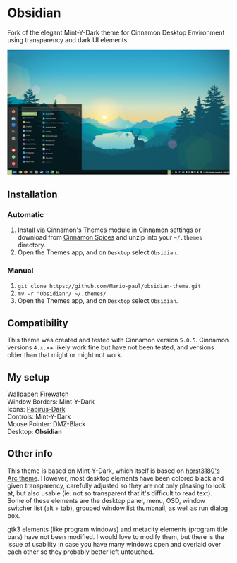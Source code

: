 # Obsidian
Fork of the elegant Mint-Y-Dark theme for Cinnamon Desktop Environment using transparency and dark UI elements.

<!-- ## Screenshot -->
![screenshot](https://github.com/Mario-paul/obsidian-theme/blob/main/screenshot.png?raw=true)
<!-- ![screenshot](https://i.imgur.com/Uv2IsSr.png) -->
<!-- ![screenshot](https://i.imgur.com/NsG7szl.gif) -->

## Installation
### Automatic
1. Install via Cinnamon's Themes module in Cinnamon settings or download from [Cinnamon Spices](https://cinnamon-spices.linuxmint.com/themes) and unzip into your `~/.themes` directory.
2. Open the Themes app, and on `Desktop` select `Obsidian`.

### Manual
1. `git clone https://github.com/Mario-paul/obsidian-theme.git`
3. `mv -r "Obsidian"/ ~/.themes/`
4. Open the Themes app, and on `Desktop` select `Obsidian`.

## Compatibility
This theme was created and tested with Cinnamon version `5.0.5`. Cinnamon versions `4.x.x`+ likely work fine but have not been tested, and versions older than that might or might not work.

## My setup
Wallpaper: [Firewatch](https://wall.alphacoders.com/big.php?i=712437)<br>
Window Borders: Mint-Y-Dark<br>
Icons: [Papirus-Dark](https://github.com/PapirusDevelopmentTeam/papirus-icon-theme)<br>
Controls: Mint-Y-Dark<br>
Mouse Pointer: DMZ-Black<br>
Desktop: **Obsidian**

## Other info
This theme is based on Mint-Y-Dark, which itself is based on [horst3180's Arc theme](https://github.com/horst3180/arc-theme). However, most desktop elements have been colored black and given transparency, carefully adjusted so they are not only pleasing to look at, but also usable (ie. not so transparent that it's difficult to read text). Some of these elements are the desktop panel, menu, OSD, window switcher list (alt + tab), grouped window list thumbnail, as well as run dialog box.

gtk3 elements (like program windows) and metacity elements (program title bars) have not been modified. I would love to modify them, but there is the issue of usability in case you have many windows open and overlaid over each other so they probably better left untouched.
